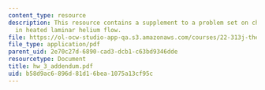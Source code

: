```yaml
---
content_type: resource
description: This resource contains a supplement to a problem set on channel instability
  in heated laminar helium flow.
file: https://ol-ocw-studio-app-qa.s3.amazonaws.com/courses/22-313j-thermal-hydraulics-in-power-technology-spring-2007/b58d9ac6896d81d16bea1075a13cf95c_hw_3_addendum.pdf
file_type: application/pdf
parent_uid: 2e70c27d-6890-cad3-dcb1-c63bd9346dde
resourcetype: Document
title: hw_3_addendum.pdf
uid: b58d9ac6-896d-81d1-6bea-1075a13cf95c
---
```


